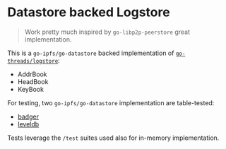 # Datastore backed Logstore

> Work pretty much inspired by `go-libp2p-peerstore` great implementation.

This is a `go-ipfs/go-datastore` backed implementation of [`go-threads/logstore`](https://github.com/textileio/go-threads/blob/master/logstore/logstore.go):
* AddrBook
* HeadBook
* KeyBook

For testing, two `go-ipfs/go-datastore` implementation are table-tested:
* [badger](github.com/ipfs/go-ds-badger)
* [leveldb](github.com/ipfs/go-ds-leveldb)

Tests leverage the `/test` suites used also for in-memory implementation. 